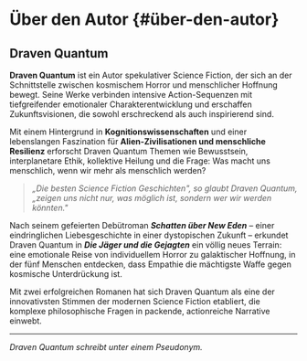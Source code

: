 # Über den Autor {#über-den-autor}

## Draven Quantum

**Draven Quantum** ist ein Autor spekulativer Science Fiction, der sich an der Schnittstelle zwischen kosmischem Horror
und menschlicher Hoffnung bewegt. Seine Werke verbinden intensive Action-Sequenzen mit tiefgreifender emotionaler
Charakterentwicklung und erschaffen Zukunftsvisionen, die sowohl erschreckend als auch inspirierend sind.

Mit einem Hintergrund in **Kognitionswissenschaften** und einer lebenslangen Faszination für **Alien-Zivilisationen und
menschliche Resilienz** erforscht Draven Quantum Themen wie Bewusstsein, interplanetare Ethik, kollektive Heilung und
die Frage: Was macht uns menschlich, wenn wir mehr als menschlich werden?

> *„Die besten Science Fiction Geschichten", so glaubt Draven Quantum, „zeigen uns nicht nur, was möglich ist, sondern
wer wir werden könnten."*

Nach seinem gefeierten Debütroman ***Schatten über New Eden*** – einer eindringlichen Liebesgeschichte in einer
dystopischen Zukunft – erkundet Draven Quantum in ***Die Jäger und die Gejagten*** ein völlig neues Terrain: eine
emotionale Reise von individuellem Horror zu galaktischer Hoffnung, in der fünf Menschen entdecken, dass Empathie die
mächtigste Waffe gegen kosmische Unterdrückung ist.

Mit zwei erfolgreichen Romanen hat sich Draven Quantum als eine der innovativsten Stimmen der modernen Science Fiction
etabliert, die komplexe philosophische Fragen in packende, actionreiche Narrative einwebt.

---

*Draven Quantum schreibt unter einem Pseudonym.*